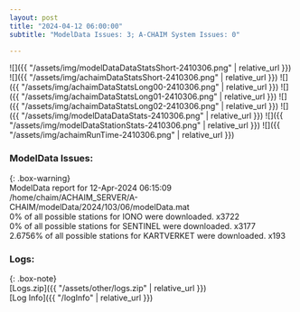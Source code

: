 ```yaml
---
layout: post
title: "2024-04-12 06:00:00"
subtitle: "ModelData Issues: 3; A-CHAIM System Issues: 0"

---
```


![]({{ "/assets/img/modelDataDataStatsShort-2410306.png" | relative_url }})
![]({{ "/assets/img/achaimDataStatsShort-2410306.png" | relative_url }})
![]({{ "/assets/img/achaimDataStatsLong00-2410306.png" | relative_url }})
![]({{ "/assets/img/achaimDataStatsLong01-2410306.png" | relative_url }})
![]({{ "/assets/img/achaimDataStatsLong02-2410306.png" | relative_url }})
![]({{ "/assets/img/modelDataDataStats-2410306.png" | relative_url }})
![]({{ "/assets/img/modelDataStationStats-2410306.png" | relative_url }})
![]({{ "/assets/img/achaimRunTime-2410306.png" | relative_url }})


### ModelData Issues:  
  
{: .box-warning}  
 ModelData report for 12-Apr-2024 06:15:09   
 /home/chaim/ACHAIM_SERVER/A-CHAIM/modelData/2024/103/06/modelData.mat   
 0% of all possible stations for IONO were downloaded. x3722   
 0% of all possible stations for SENTINEL were downloaded. x3177   
 2.6756% of all possible stations for KARTVERKET were downloaded. x193   
  


### Logs:  
  
{: .box-note}  
[Logs.zip]({{ "/assets/other/logs.zip" | relative_url }})  
[Log Info]({{ "/logInfo" | relative_url }})  
